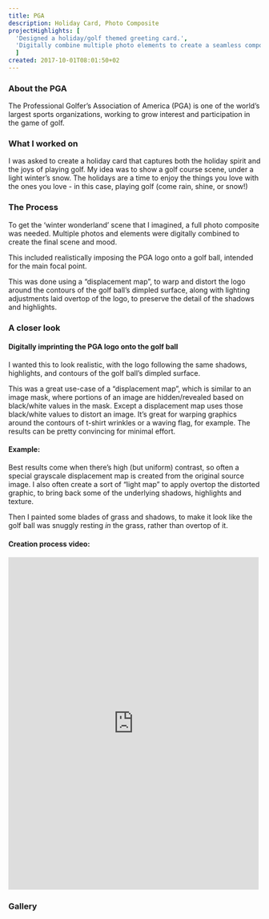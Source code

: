```yaml
---
title: PGA
description: Holiday Card, Photo Composite
projectHighlights: [
  'Designed a holiday/golf themed greeting card.',
  'Digitally combine multiple photo elements to create a seamless composite.'
  ]
created: 2017-10-01T08:01:50+02
---
```


<!-- <ul class="project-highlights">
  <li>Designed a holiday/golf themed greeting card.</li>
  <li>Digitally combine multiple photo elements to create a seamless composite.</li>
</ul> -->

### About the PGA

The Professional Golfer’s Association of America (PGA) is one of the world’s largest sports organizations, working to grow interest and participation in the game of golf.

### What I worked on

I was asked to create a holiday card that captures both the holiday spirit and the joys of playing golf. My idea was to show a golf course scene, under a light winter’s snow. The holidays are a time to enjoy the things you love with the ones you love - in this case, playing golf (come rain, shine, or snow!)

### The Process

To get the ‘winter wonderland’ scene that I imagined, a full photo composite was needed. Multiple photos and elements were digitally combined to create the final scene and mood.

This included realistically imposing the PGA logo onto a golf ball, intended for the main focal point.

<photoswipe-gallery :singleImage="true">
  <photoswipe-image
    imageURL="projects/pga/pga--elements.jpg"
    :classes="'large'"
    :caption="'Some of the photo elements used in the composition'" />
</photoswipe-gallery>

This was done using a “displacement map”, to warp and distort the logo around the contours of the golf ball’s dimpled surface, along with lighting adjustments laid overtop of the logo, to preserve the detail of the shadows and highlights.

### A closer look

#### Digitally imprinting the PGA logo onto the golf ball

I wanted this to look realistic, with the logo following the same shadows, highlights, and contours of the golf ball’s dimpled surface.

This was a great use-case of a “displacement map”, which is similar to an image mask, where portions of an image are hidden/revealed based on black/white values in the mask. Except a displacement map uses those black/white values to distort an image.
It’s great for warping graphics around the contours of t-shirt wrinkles or a waving flag, for example. The results can be pretty convincing for minimal effort.

#### Example:
<photoswipe-gallery :singleImage="true">
  <photoswipe-image
    imageURL="projects/pga/pga--displacement-map-example.jpg"
    :classes="'large'"
    :caption="'An example of distorting an American Flag graphic, in a way that mimics the contours of a t-shirt surface, using a displacement map'" />
</photoswipe-gallery>

Best results come when there’s high (but uniform) contrast, so often a special grayscale displacement map is created from the original source image. I also often create a sort of “light map” to apply overtop the distorted graphic, to bring back some of the underlying shadows, highlights and texture.

<photoswipe-gallery :gallery="true" :fullWidth="true">
  <photoswipe-image
    imageURL="projects/pga/pga--golfball-progression.jpg"
    :disableResponsive="true"
    :caption="'Progression of creating the golfball with PGA logo'" />
</photoswipe-gallery>

Then I painted some blades of grass and shadows, to make it look like the golf ball was snuggly resting *in* the grass, rather than overtop of it.

#### Creation process video:

<photoswipe-gallery :singleImage="true">
  <div class="grid-item large">
    <iframe src="https://player.vimeo.com/video/137291395?color=2ECEF1&byline=0&portrait=0" id="pga-process" width="500" height="664" frameborder="0" webkitallowfullscreen mozallowfullscreen allowfullscreen></iframe>
  </div>
</photoswipe-gallery>

### Gallery

<photoswipe-gallery :gallery="true" :fullWidth="true">
  <photoswipe-image
    imageURL="projects/pga/pga--closeup.jpg"
    :disableResponsive="true"
    :classes="'tall'"
    :caption="'Closeup of the finished golf ball'" />
    <photoswipe-image
    imageURL="projects/pga/pga--card-design.jpg"
    :classes="'medium'"
    :caption="'The final design'" />
    <photoswipe-image
    imageURL="projects/pga/pga--card.jpg"
    :classes="'medium'"
    :caption="'The final product, printed and folded'" />
</photoswipe-gallery>